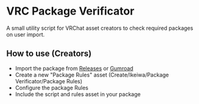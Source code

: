 # VRC Package Verificator

A small utility script for VRChat asset creators to check required packages on user import.

## How to use (Creators)

- Import the package from [Releases](https://github.com/Ikeiwa/VRCPackageVerificator/releases) or [Gumroad](https://ikeiwa.gumroad.com/l/vrcverificator)
- Create a new "Package Rules" asset (Create/Ikeiwa/Package Verificator/Package Rules)
- Configure the package Rules
- Include the script and rules asset in your package
